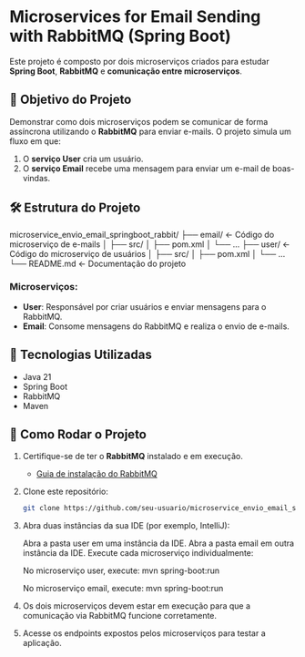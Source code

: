 # Microservices for Email Sending with RabbitMQ (Spring Boot)

Este projeto é composto por dois microserviços criados para estudar **Spring Boot**, **RabbitMQ** e **comunicação entre microserviços**. 

## 🚀 Objetivo do Projeto
Demonstrar como dois microserviços podem se comunicar de forma assíncrona utilizando o **RabbitMQ** para enviar e-mails. O projeto simula um fluxo em que:
1. O **serviço User** cria um usuário.
2. O **serviço Email** recebe uma mensagem para enviar um e-mail de boas-vindas.

## 🛠️ Estrutura do Projeto

microservice_envio_email_springboot_rabbit/ 
										├── email/ <- Código do microserviço de e-mails 
												│ ├── src/ │ ├── pom.xml │ └── ... 
										├── user/ <- Código do microserviço de usuários 
												│ ├── src/ │ ├── pom.xml │ └── ... 
										└── README.md <- Documentação do projeto
									


### Microserviços:
- **User**: Responsável por criar usuários e enviar mensagens para o RabbitMQ.
- **Email**: Consome mensagens do RabbitMQ e realiza o envio de e-mails.

## 🧰 Tecnologias Utilizadas
- Java 21
- Spring Boot
- RabbitMQ
- Maven

## 🔧 Como Rodar o Projeto
1. Certifique-se de ter o **RabbitMQ** instalado e em execução.
   - [Guia de instalação do RabbitMQ](https://www.rabbitmq.com/download.html)
2. Clone este repositório:
   ```bash
   git clone https://github.com/seu-usuario/microservice_envio_email_springboot_rabbit.git
3. Abra duas instâncias da sua IDE (por exemplo, IntelliJ):

	Abra a pasta user em uma instância da IDE.
	Abra a pasta email em outra instância da IDE.
	Execute cada microserviço individualmente:

	No microserviço user, execute:
	mvn spring-boot:run

	No microserviço email, execute:
	mvn spring-boot:run

5.	Os dois microserviços devem estar em execução para que a comunicação via RabbitMQ funcione corretamente.

6.	Acesse os endpoints expostos pelos microserviços para testar a aplicação.

